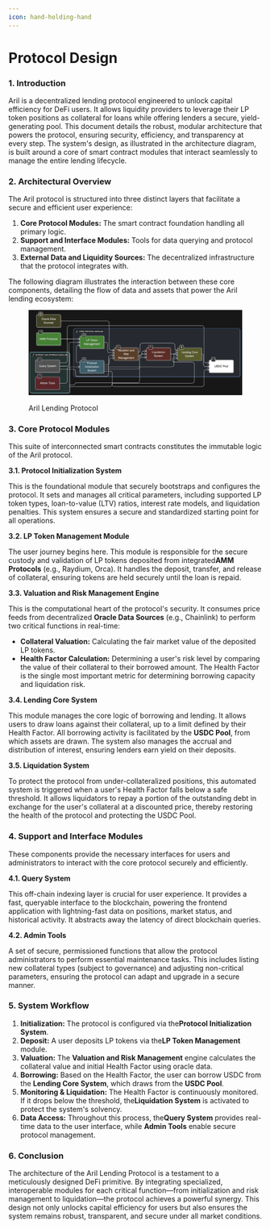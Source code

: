 ```yaml
---
icon: hand-holding-hand
---
```


# Protocol Design

### **1. Introduction​​**

Aril is a decentralized lending protocol engineered to unlock capital efficiency for DeFi users. It allows liquidity providers to leverage their LP token positions as collateral for loans while offering lenders a secure, yield-generating pool. This document details the robust, modular architecture that powers the protocol, ensuring security, efficiency, and transparency at every step. The system's design, as illustrated in the architecture diagram, is built around a core of smart contract modules that interact seamlessly to manage the entire lending lifecycle.

### **​​2. Architectural Overview​​**

The Aril protocol is structured into three distinct layers that facilitate a secure and efficient user experience:

1. ​**​Core Protocol Modules:​**​ The smart contract foundation handling all primary logic.
2. ​**​Support and Interface Modules:​**​ Tools for data querying and protocol management.
3. ​**​External Data and Liquidity Sources:​**​ The decentralized infrastructure that the protocol integrates with.

The following diagram illustrates the interaction between these core components, detailing the flow of data and assets that power the Aril lending ecosystem:

<figure><img src="../.gitbook/assets/Untitled 7 copy 2.png" alt=""><figcaption><p>Aril Lending Protocol</p></figcaption></figure>

### **3. Core Protocol Modules​​**

This suite of interconnected smart contracts constitutes the immutable logic of the Aril protocol.​**​**

**3.1. Protocol Initialization System​**​

This is the foundational module that securely bootstraps and configures the protocol. It sets and manages all critical parameters, including supported LP token types, loan-to-value (LTV) ratios, interest rate models, and liquidation penalties. This system ensures a secure and standardized starting point for all operations.​**​**

**3.2. LP Token Management Module​**​

The user journey begins here. This module is responsible for the secure custody and validation of LP tokens deposited from integrated ​**​AMM Protocols​**​ (e.g., Raydium, Orca). It handles the deposit, transfer, and release of collateral, ensuring tokens are held securely until the loan is repaid.​**​**

**3.3. Valuation and Risk Management Engine​**​

This is the computational heart of the protocol's security. It consumes price feeds from decentralized ​**​Oracle Data Sources​**​ (e.g., Chainlink) to perform two critical functions in real-time:

* ​**​Collateral Valuation:​**​ Calculating the fair market value of the deposited LP tokens.
* ​**​Health Factor Calculation:​**​ Determining a user's risk level by comparing the value of their collateral to their borrowed amount. The Health Factor is the single most important metric for determining borrowing capacity and liquidation risk.

​**​3.4. Lending Core System​**​

This module manages the core logic of borrowing and lending. It allows users to draw loans against their collateral, up to a limit defined by their Health Factor. All borrowing activity is facilitated by the ​**​USDC Pool​**​, from which assets are drawn. The system also manages the accrual and distribution of interest, ensuring lenders earn yield on their deposits.​**​**

**3.5. Liquidation System​**​

To protect the protocol from under-collateralized positions, this automated system is triggered when a user's Health Factor falls below a safe threshold. It allows liquidators to repay a portion of the outstanding debt in exchange for the user's collateral at a discounted price, thereby restoring the health of the protocol and protecting the USDC Pool.

### **​​4. Support and Interface Modules​​**

These components provide the necessary interfaces for users and administrators to interact with the core protocol securely and efficiently.​**​**

**4.1. Query System​**​

This off-chain indexing layer is crucial for user experience. It provides a fast, queryable interface to the blockchain, powering the frontend application with lightning-fast data on positions, market status, and historical activity. It abstracts away the latency of direct blockchain queries.​**​**

**4.2. Admin Tools​**​

A set of secure, permissioned functions that allow the protocol administrators to perform essential maintenance tasks. This includes listing new collateral types (subject to governance) and adjusting non-critical parameters, ensuring the protocol can adapt and upgrade in a secure manner.

### **​​5. System Workflow​​**

1. ​**​Initialization:​**​ The protocol is configured via the ​**​Protocol Initialization System​**​.
2. ​**​Deposit:​**​ A user deposits LP tokens via the ​**​LP Token Management​**​ module.
3. ​**​Valuation:​**​ The ​**​Valuation and Risk Management​**​ engine calculates the collateral value and initial Health Factor using oracle data.
4. ​**​Borrowing:​**​ Based on the Health Factor, the user can borrow USDC from the ​**​Lending Core System​**​, which draws from the ​**​USDC Pool​**​.
5. ​**​Monitoring & Liquidation:​**​ The Health Factor is continuously monitored. If it drops below the threshold, the ​**​Liquidation System​**​ is activated to protect the system's solvency.
6. ​**​Data Access:​**​ Throughout this process, the ​**​Query System​**​ provides real-time data to the user interface, while ​**​Admin Tools​**​ enable secure protocol management.

### **​​6. Conclusion​​**

The architecture of the Aril Lending Protocol is a testament to a meticulously designed DeFi primitive. By integrating specialized, interoperable modules for each critical function—from initialization and risk management to liquidation—the protocol achieves a powerful synergy. This design not only unlocks capital efficiency for users but also ensures the system remains robust, transparent, and secure under all market conditions.


